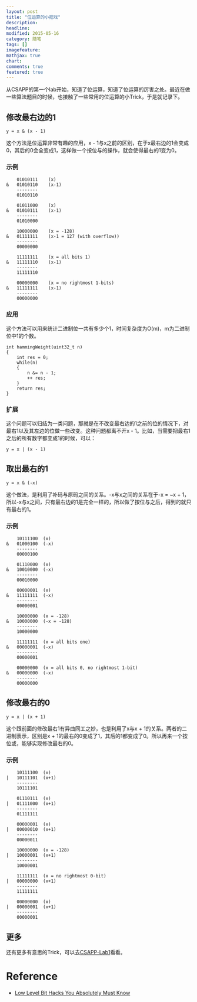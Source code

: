 ```yaml
---
layout: post
title: "位运算的小把戏"
description: 
headline:
modified: 2015-05-16
category: 随笔
tags: []
imagefeature:
mathjax: true
chart:
comments: true
featured: true
---
```


从CSAPP的第一个lab开始，知道了位运算，知道了位运算的厉害之处。最近在做一些算法题目的时候，也接触了一些常用的位运算的小Trick，于是就记录下。

## 修改最右边的1

	y = x & (x - 1)

这个方法是位运算非常有趣的应用，x - 1与x之前的区别，在于x最右边的1会变成0，其后的0会全变成1，这样做一个按位与的操作，就会使得最右的1变为0。

### 示例

	    01010111    (x)
	&   01010110    (x-1)
	    --------
	    01010110

	    01011000    (x)
	&   01010111    (x-1)
	    --------
	    01010000

	    10000000    (x = -128)
	&   01111111    (x-1 = 127 (with overflow))
	    --------
	    00000000

	    11111111    (x = all bits 1)
	&   11111110    (x-1)
	    --------
	    11111110

	    00000000    (x = no rightmost 1-bits)
	&   11111111    (x-1)
	    --------
	    00000000

### 应用

这个方法可以用来统计二进制位一共有多少个1，时间复杂度为O(m)，m为二进制位中1的个数。

	int hammingWeight(uint32_t n)
	{
	    int res = 0;
	    while(n)
	    {
	        n &= n - 1;
	        ++ res;
	    }
	    return res;
	}

### 扩展

这个问题可以归结为一类问题，那就是在不改变最右边的1之前的位的情况下，对最右1以及其左边的位做一些改变。这种问题都离不开x - 1。比如，当需要把最右1之后的所有数字都变成1的时候，可以：

	y = x | (x - 1)

## 取出最右的1

	y = x & (-x)

这个做法，是利用了补码与原码之间的关系。-x与x之间的关系在于-x = ~x + 1，所以-x与x之间，只有最右边的1是完全一样的，所以做了按位与之后，得到的就只有最右的1。

### 示例

	    10111100  (x)
	&   01000100  (-x)
	    --------
	    00000100

	    01110000  (x)
	&   10010000  (-x)
	    --------
	    00010000

	    00000001  (x)
	&   11111111  (-x)
	    --------
	    00000001

	    10000000  (x = -128)
	&   10000000  (-x = -128)
	    --------
	    10000000

	    11111111  (x = all bits one)
	&   00000001  (-x)
	    --------
	    00000001

	    00000000  (x = all bits 0, no rightmost 1-bit)
	&   00000000  (-x)
	    --------
	    00000000

## 修改最右的0

	y = x | (x + 1)

这个跟前面的修改最右1有异曲同工之妙，也是利用了x与x + 1的关系。两者的二进制表示，区别是x + 1的最右的0变成了1，其后的1都变成了0。所以再来一个按位或，能够实现修改最右的0。

### 示例

	    10111100  (x)
	|   10111101  (x+1)
	    --------
	    10111101

	    01110111  (x)
	|   01111000  (x+1)
	    --------
	    01111111

	    00000001  (x)
	|   00000010  (x+1)
	    --------
	    00000011

	    10000000  (x = -128)
	|   10000001  (x+1)
	    --------
	    10000001

	    11111111  (x = no rightmost 0-bit)
	|   00000000  (x+1)
	    --------
	    11111111

	    00000000  (x)
	|   00000001  (x+1)
	    --------
	    00000001

## 更多

还有更多有意思的Trick，可以去[CSAPP-Lab1](http://gaocegege.com/Blog/ics/icslab1/)看看。

# Reference

* [Low Level Bit Hacks You Absolutely Must Know](http://www.catonmat.net/blog/low-level-bit-hacks-you-absolutely-must-know/)